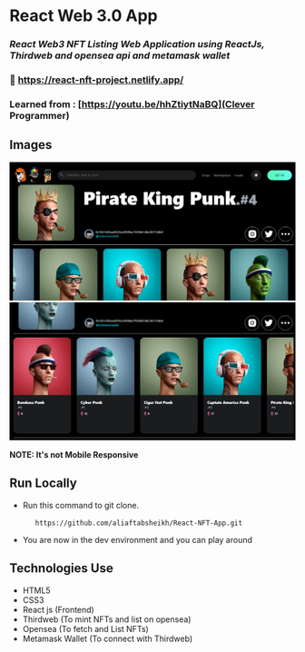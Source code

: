 # React Web 3.0 App

### _React Web3 NFT Listing Web Application using ReactJs, Thirdweb and opensea api and metamask wallet_

### :link: https://react-nft-project.netlify.app/

### Learned from : [https://youtu.be/hhZtiytNaBQ](Clever Programmer)

## Images

<img src='./src/assets/Ds-1.png' />
<img src='./src/assets/Ds-2.png' />

**NOTE: It's not Mobile Responsive**

## Run Locally

- Run this command to git clone. 

         https://github.com/aliaftabsheikh/React-NFT-App.git

- You are now in the dev environment and you can play around

## Technologies Use

- HTML5
- CSS3
- React js (Frontend)
- Thirdweb (To mint NFTs and list on opensea)
- Opensea (To fetch and List NFTs)
- Metamask Wallet (To connect with Thirdweb)